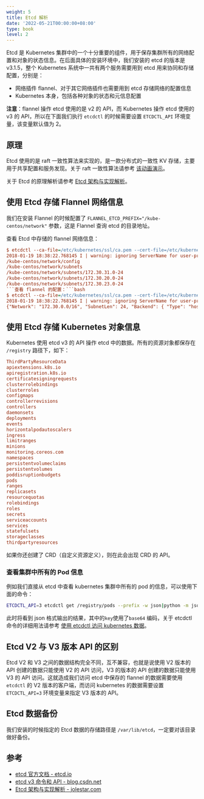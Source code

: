 ```yaml
---
weight: 5
title: Etcd 解析
date: '2022-05-21T00:00:00+08:00'
type: book
level: 2
---
```


Etcd 是 Kubernetes 集群中的一个十分重要的组件，用于保存集群所有的网络配置和对象的状态信息。在后面具体的安装环境中，我们安装的 etcd 的版本是 v3.1.5，整个 Kubernetes 系统中一共有两个服务需要用到 etcd 用来协同和存储配置，分别是：

- 网络插件 flannel、对于其它网络插件也需要用到 etcd 存储网络的配置信息
- Kubernetes 本身，包括各种对象的状态和元信息配置

**注意**：flannel 操作 etcd 使用的是 v2 的 API，而 Kubernetes 操作 etcd 使用的 v3 的 API，所以在下面我们执行 `etcdctl` 的时候需要设置 `ETCDCTL_API` 环境变量，该变量默认值为 2。

## 原理

Etcd 使用的是 raft 一致性算法来实现的，是一款分布式的一致性 KV 存储，主要用于共享配置和服务发现。关于 raft 一致性算法请参考 [该动画演示](http://thesecretlivesofdata.com/raft/)。

关于 Etcd 的原理解析请参考 [Etcd 架构与实现解析](http://jolestar.com/etcd-architecture/)。

## 使用 Etcd 存储 Flannel 网络信息

我们在安装 Flannel 的时候配置了 `FLANNEL_ETCD_PREFIX="/kube-centos/network"` 参数，这是 Flannel 查询 etcd 的目录地址。

查看 Etcd 中存储的 flannel 网络信息：

```ini
$ etcdctl --ca-file=/etc/kubernetes/ssl/ca.pem --cert-file=/etc/kubernetes/ssl/kubernetes.pem --key-file=/etc/kubernetes/ssl/kubernetes-key.pem ls /kube-centos/network -r
2018-01-19 18:38:22.768145 I | warning: ignoring ServerName for user-provided CA for backwards compatibility is deprecated
/kube-centos/network/config
/kube-centos/network/subnets
/kube-centos/network/subnets/172.30.31.0-24
/kube-centos/network/subnets/172.30.20.0-24
/kube-centos/network/subnets/172.30.23.0-24
```查看 flannel 的配置：```bash
$ etcdctl --ca-file=/etc/kubernetes/ssl/ca.pem --cert-file=/etc/kubernetes/ssl/kubernetes.pem --key-file=/etc/kubernetes/ssl/kubernetes-key.pem get /kube-centos/network/config
2018-01-19 18:38:22.768145 I | warning: ignoring ServerName for user-provided CA for backwards compatibility is deprecated
{"Network": "172.30.0.0/16", "SubnetLen": 24, "Backend": { "Type": "host-gw"} }
```

## 使用 Etcd 存储 Kubernetes 对象信息

Kubernetes 使用 etcd v3 的 API 操作 etcd 中的数据。所有的资源对象都保存在 `/registry` 路径下，如下：

```ini
ThirdPartyResourceData
apiextensions.k8s.io
apiregistration.k8s.io
certificatesigningrequests
clusterrolebindings
clusterroles
configmaps
controllerrevisions
controllers
daemonsets
deployments
events
horizontalpodautoscalers
ingress
limitranges
minions
monitoring.coreos.com
namespaces
persistentvolumeclaims
persistentvolumes
poddisruptionbudgets
pods
ranges
replicasets
resourcequotas
rolebindings
roles
secrets
serviceaccounts
services
statefulsets
storageclasses
thirdpartyresources
```

如果你还创建了 CRD（自定义资源定义），则在此会出现 CRD 的 API。

### 查看集群中所有的 Pod 信息

例如我们直接从 etcd 中查看 kubernetes 集群中所有的 pod 的信息，可以使用下面的命令：

```bash
ETCDCTL_API=3 etcdctl get /registry/pods --prefix -w json|python -m json.tool
```

此时将看到 json 格式输出的结果，其中的`key`使用了`base64` 编码，关于 etcdctl 命令的详细用法请参考 [使用 etcdctl 访问 kubernetes 数据](../../guide/using-etcdctl-to-access-kubernetes-data/)。

## Etcd V2 与 V3 版本 API 的区别

Etcd V2 和 V3 之间的数据结构完全不同，互不兼容，也就是说使用 V2 版本的 API 创建的数据只能使用 V2 的 API 访问，V3 的版本的 API 创建的数据只能使用 V3 的 API 访问。这就造成我们访问 etcd 中保存的 flannel 的数据需要使用 `etcdctl` 的 V2 版本的客户端，而访问 kubernetes 的数据需要设置 `ETCDCTL_API=3` 环境变量来指定 V3 版本的 API。

## Etcd 数据备份

我们安装的时候指定的 Etcd 数据的存储路径是 `/var/lib/etcd`，一定要对该目录做好备份。

## 参考

- [etcd 官方文档 - etcd.io](https://etcd.io/)
- [etcd v3 命令和 API - blog.csdn.net](http://blog.csdn.net/u010278923/article/details/71727682)
- [Etcd 架构与实现解析 - jolestar.com](http://jolestar.com/etcd-architecture/)
